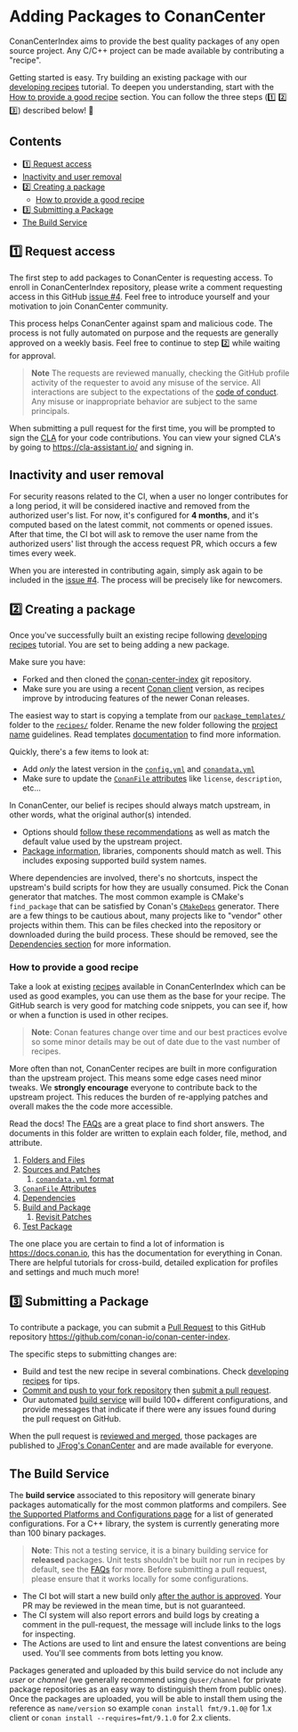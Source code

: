 # Adding Packages to ConanCenter

ConanCenterIndex aims to provide the best quality packages of any open source project.
Any C/C++ project can be made available by contributing a "recipe".

Getting started is easy. Try building an existing package with our [developing recipes](../developing_recipes_locally.md)
tutorial. To deepen you understanding, start with the [How to provide a good recipe](#how-to-provide-a-good-recipe) section.
You can follow the three steps (:one: :two: :three:) described below! :tada:

<!-- toc -->
## Contents

  * [:one: Request access](#one-request-access)
  * [Inactivity and user removal](#inactivity-and-user-removal)
  * [:two: Creating a package](#two-creating-a-package)
    * [How to provide a good recipe](#how-to-provide-a-good-recipe)
  * [:three: Submitting a Package](#three-submitting-a-package)
  * [The Build Service](#the-build-service)<!-- endToc -->

## :one: Request access

The first step to add packages to ConanCenter is requesting access. To enroll in ConanCenterIndex repository, please write a comment
requesting access in this GitHub [issue #4](https://github.com/conan-io/conan-center-index/issues/4). Feel free to introduce yourself and
your motivation to join ConanCenter community.

This process helps ConanCenter against spam and malicious code. The process is not fully automated on purpose and the requests are
generally approved on a weekly basis. Feel free to continue to step :two: while waiting for approval.

> **Note** The requests are reviewed manually, checking the GitHub profile activity of the requester to avoid any misuse of the service.
> All interactions are subject to the expectations of the [code of conduct](../code_of_conduct.md). Any misuse or inappropriate behavior
> are subject to the same principals.

When submitting a pull request for the first time, you will be prompted to sign the [CLA](../CONTRIBUTOR_LICENSE_AGREEMENT.md) for your
code contributions. You can view your signed CLA's by going to <https://cla-assistant.io/> and signing in.

## Inactivity and user removal

For security reasons related to the CI, when a user no longer contributes for a long period, it will be considered inactive and removed from the authorized user's list.
For now, it's configured for **4 months**, and it's computed based on the latest commit, not comments or opened issues.
After that time, the CI bot will ask to remove the user name from the authorized users' list through the access request PR, which occurs a few times every week.

When you are interested in contributing again, simply ask again to be included in the [issue #4](https://github.com/conan-io/conan-center-index/issues/4).
The process will be precisely like for newcomers.

## :two: Creating a package

Once you've successfully built an existing recipe following [developing recipes](../developing_recipes_locally.md) tutorial.
You are set to being adding a new package.

Make sure you have:

* Forked and then cloned the [conan-center-index](https://github.com/conan-io/conan-center-index) git repository.
* Make sure you are using a recent [Conan client](https://conan.io/downloads) version, as recipes improve by introducing features of the newer Conan releases.

The easiest way to start is copying a template from our [`package_templates/`](../package_templates) folder to the [`recipes/`](../../recipes/) folder.
Rename the new folder following the [project name](conanfile_attributes.md#name) guidelines. Read templates [documentation](../package_templates/README.md)
to find more information.

Quickly, there's a few items to look at:

* Add _only_ the latest version in the [`config.yml`](folders_and_files.md#configyml) and [`conandata.yml`](folders_and_files.md#conandatayml)
* Make sure to update the [`ConanFile` attributes](conanfile_attributes.md) like `license`, `description`, etc...

In ConanCenter, our belief is recipes should always match upstream, in other words, what the original author(s) intended.

* Options should [follow these recommendations](conanfile_attributes.md#options) as well as match the default value used by the upstream project.
* [Package information](build_and_package.md), libraries, components should match as well. This includes exposing supported build system names.

Where dependencies are involved, there's no shortcuts, inspect the upstream's build scripts for how they are usually consumed. Pick the Conan
generator that matches. The most common example is CMake's `find_package` that can be satisfied by Conan's
[`CMakeDeps`](https://docs.conan.io/1/reference/conanfile/tools/cmake/cmakedeps.html) generator. There are a few
things to be cautious about, many projects like to "vendor" other projects within them. This can be files checked into the repository or
downloaded during the build process. These should be removed, see the [Dependencies section](dependencies.md#handling-internal-dependencies)
for more information.

### How to provide a good recipe

Take a look at existing [recipes](https://github.com/conan-io/conan-center-index/tree/master/recipes) available in ConanCenterIndex which can be
used as good examples, you can use them as the base for your recipe. The GitHub search is very good for matching code snippets, you can see if,
how or when a function is used in other recipes.

> **Note**: Conan features change over time and our best practices evolve so some minor details may be out of date due to the vast number of recipes.

More often than not, ConanCenter recipes are built in more configuration than the upstream project. This means some edge cases need minor tweaks.
We **strongly encourage** everyone to contribute back to the upstream project. This reduces the burden of re-applying patches and overall makes the
the code more accessible.

Read the docs! The [FAQs](../faqs.md) are a great place to find short answers.
The documents in this folder are written to explain each folder, file, method, and attribute.

1. [Folders and Files](folders_and_files.md)
2. [Sources and Patches](sources_and_patches.md)
   1. [`conandata.yml` format](conandata_yml_format.md)
3. [`ConanFile` Attributes](conanfile_attributes.md)
4. [Dependencies](dependencies.md)
5. [Build and Package](build_and_package.md)
   1. [Revisit Patches](sources_and_patches.md#policy-about-patching)
6. [Test Package](test_packages.md)

The one place you are certain to find a lot of information is <https://docs.conan.io>, this has the documentation for everything in Conan.
There are helpful tutorials for cross-build, detailed explication for profiles and settings and much much more!

## :three: Submitting a Package

To contribute a package, you can submit a [Pull Request](https://github.com/conan-io/conan-center-index/pulls) to this GitHub
repository <https://github.com/conan-io/conan-center-index>.

The specific steps to submitting changes are:

* Build and test the new recipe in several combinations. Check [developing recipes](../developing_recipes_locally.md) for tips.
* [Commit and push to your fork repository](https://docs.github.com/en/get-started/using-git/pushing-commits-to-a-remote-repository) then
  [submit a pull request](https://github.com/conan-io/conan-center-index/compare).
* Our automated [build service](#the-build-service) will build 100+ different configurations, and provide messages that indicate if there
  were any issues found during the pull request on GitHub.

When the pull request is [reviewed and merged](../review_process.md), those packages are published to [JFrog's ConanCenter](https://conan.io/center/)
and are made available for everyone.

## The Build Service

The **build service** associated to this repository will generate binary packages automatically for the most common platforms and compilers.
See [the Supported Platforms and Configurations page](../supported_platforms_and_configurations.md) for a list of generated configurations.
For a C++ library, the system is currently generating more than 100 binary packages.

> **Note**: This not a testing service, it is a binary building service for **released** packages. Unit tests shouldn't be built nor run in recipes by default, see the [FAQs](../faqs.md#why-conancenter-does-not-build-and-execute-tests-in-recipes) for more. Before submitting a pull request, please ensure that it works locally for some configurations.

* The CI bot will start a new build only [after the author is approved](#one-request-access). Your PR may be reviewed in the mean time, but is not guaranteed.
* The CI system will also report errors and build logs by creating a comment in the pull-request, the message will include links to the logs for inspecting.
* The Actions are used to lint and ensure the latest conventions are being used. You'll see comments from bots letting you know.

Packages generated and uploaded by this build service do not include any _user_ or _channel_ (we generally recommend using `@user/channel` for private package
repositories as an easy way to distinguish them from public ones). Once the packages are uploaded, you will be able to install them using the reference as
`name/version` so example `conan install fmt/9.1.0@` for 1.x client or `conan install --requires=fmt/9.1.0` for 2.x clients.

